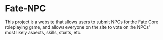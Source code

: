 # Fate-NPC

This project is a website that allows users to submit NPCs for the Fate Core
roleplaying game, and allows everyone on the site to vote on the NPCs' most 
likely aspects, skills, stunts, etc.
